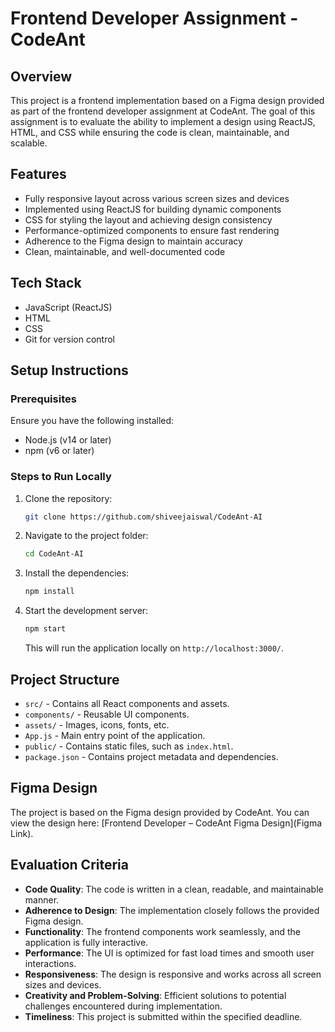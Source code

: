 # Frontend Developer Assignment - CodeAnt

## Overview

This project is a frontend implementation based on a Figma design provided as part of the frontend developer assignment at CodeAnt. The goal of this assignment is to evaluate the ability to implement a design using ReactJS, HTML, and CSS while ensuring the code is clean, maintainable, and scalable.

## Features

- Fully responsive layout across various screen sizes and devices
- Implemented using ReactJS for building dynamic components
- CSS for styling the layout and achieving design consistency
- Performance-optimized components to ensure fast rendering
- Adherence to the Figma design to maintain accuracy
- Clean, maintainable, and well-documented code

## Tech Stack

- JavaScript (ReactJS)
- HTML
- CSS
- Git for version control

## Setup Instructions

### Prerequisites

Ensure you have the following installed:

- Node.js (v14 or later)
- npm (v6 or later)

### Steps to Run Locally

1. Clone the repository:

   ```bash
   git clone https://github.com/shiveejaiswal/CodeAnt-AI
   ```

2. Navigate to the project folder:

   ```bash
   cd CodeAnt-AI
   ```

3. Install the dependencies:

   ```bash
   npm install
   ```

4. Start the development server:

   ```bash
   npm start
   ```

   This will run the application locally on `http://localhost:3000/`.

## Project Structure

- `src/` - Contains all React components and assets.
- `components/` - Reusable UI components.
- `assets/` - Images, icons, fonts, etc.
- `App.js` - Main entry point of the application.
- `public/` - Contains static files, such as `index.html`.
- `package.json` - Contains project metadata and dependencies.

## Figma Design

The project is based on the Figma design provided by CodeAnt. You can view the design here: [Frontend Developer – CodeAnt Figma Design](Figma Link).

## Evaluation Criteria

- **Code Quality**: The code is written in a clean, readable, and maintainable manner.
- **Adherence to Design**: The implementation closely follows the provided Figma design.
- **Functionality**: The frontend components work seamlessly, and the application is fully interactive.
- **Performance**: The UI is optimized for fast load times and smooth user interactions.
- **Responsiveness**: The design is responsive and works across all screen sizes and devices.
- **Creativity and Problem-Solving**: Efficient solutions to potential challenges encountered during implementation.
- **Timeliness**: This project is submitted within the specified deadline.
